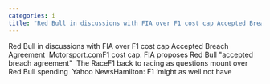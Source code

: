 ```yaml
---
categories: i
title: "Red Bull in discussions with FIA over F1 cost cap Accepted Breach Agreement  Motorsportcom"
---
```

Red Bull in discussions with FIA over F1 cost cap Accepted Breach Agreement&nbsp;&nbsp;Motorsport.comF1 cost cap: FIA proposes Red Bull "accepted breach agreement"&nbsp;&nbsp;The RaceF1 back to racing as questions mount over Red Bull spending&nbsp;&nbsp;Yahoo NewsHamilton: F1 ‘might as well not have